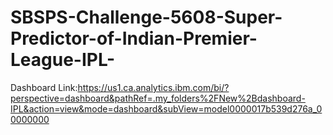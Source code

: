 # SBSPS-Challenge-5608-Super-Predictor-of-Indian-Premier-League-IPL-
Dashboard Link:https://us1.ca.analytics.ibm.com/bi/?perspective=dashboard&pathRef=.my_folders%2FNew%2Bdashboard-IPL&action=view&mode=dashboard&subView=model0000017b539d276a_00000000
